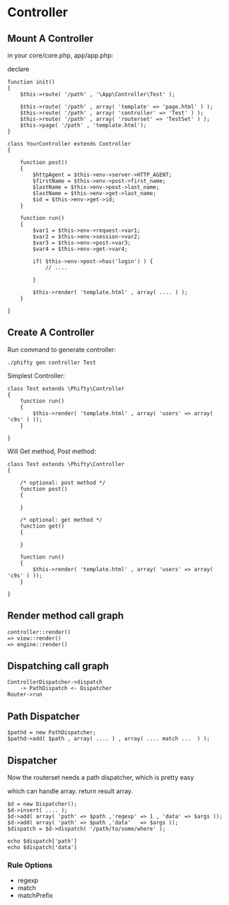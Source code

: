
Controller
==========


Mount A Controller
------------------

in your core/core.php, app/app.php:

declare

    function init()
    {
        $this->route( '/path' , '\App\Controller\Test' );

        $this->route( '/path' , array( 'template' => 'page.html' ) );
        $this->route( '/path' , array( 'controller' => 'Test' ) );
        $this->route( '/path' , array( 'routerset' => 'TestSet' ) );
        $this->page( '/path' , 'template.html');
    }

	class YourController extends Controller
	{
		
		function post()
		{
			$httpAgent = $this->env->server->HTTP_AGENT;
			$firstName = $this->env->post->first_name;
			$lastName = $this->env->post->last_name;
			$lastName = $this->env->get->last_name;
			$id = $this->env->get->id;
		}
	
		function run()
		{
            $var1 = $this->env->request->var1;
            $var2 = $this->env->session->var2;
            $var3 = $this->env->post->var3;
            $var4 = $this->env->get->var4;

            if( $this->env->post->has('login') ) {
                // ....

            }

			$this->render( 'template.html' , array( .... ) );
		}
	
	}

Create A Controller
-------------------

Run command to generate controller:

    ./phifty gen controller Test

Simplest Controller:

    class Test extends \Phifty\Controller
    {
        function run()
        {
            $this->render( 'template.html' , array( 'users' => array( 'c9s' ) ));
        }

    }

Will Get method, Post method:

    class Test extends \Phifty\Controller
    {

        /* optional: post method */
        function post()
        {

        }

        /* optional: get method */
        function get()
        {

        }

        function run()
        {
            $this->render( 'template.html' , array( 'users' => array( 'c9s' ) ));
        }

    }


Render method call graph
------------------------
    controller::render()
    => view::render()
    => engine::render()


Dispatching call graph
----------------------

    ControllerDispatcher->dispatch
        -> PathDispatch <- Dispatcher
    Router->run

Path Dispatcher
---------------

    $pathd = new PathDispatcher;
    $pathd->add( $path , array( .... ) , array( .... match ...  ) );

Dispatcher
----------
Now the routerset needs a path dispatcher, which is pretty easy

which can handle array. return result array.

    $d = new Dispatcher();
    $d->insert( .... );
    $d->add( array( 'path' => $path ,'regexp' => 1 , 'data' => $args ));
    $d->add( array( 'path' => $path ,'data'   => $args ));
    $dispatch = $d->dispatch( '/path/to/some/where' );

    echo $dispatch['path']
    echo $dispatch['data']

### Rule Options

* regexp
* match
* matchPrefix


